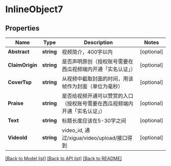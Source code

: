 # InlineObject7

## Properties

Name | Type | Description | Notes
------------ | ------------- | ------------- | -------------
**Abstract** | **string** | 视频简介，400字以内 | [optional] 
**ClaimOrigin** | **string** | 是否声明原创（授权账号需要在西瓜视频端内开通「实名认证」） | [optional] 
**CoverTsp** | **string** | 从视频中截取封面的时间，用该帧作为封面（单位为毫秒） | [optional] 
**Praise** | **string** | 是否给视频开通可以赞赏的入口（授权账号需要在西瓜视频端内开通「实名认证」） | [optional] 
**Text** | **string** | 标题长度应该在5-30字之间 | [optional] 
**VideoId** | **string** | video_id, 通过/xigua/video/upload/接口得到 | [optional] 

[[Back to Model list]](../README.md#documentation-for-models) [[Back to API list]](../README.md#documentation-for-api-endpoints) [[Back to README]](../README.md)


